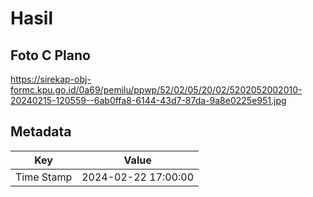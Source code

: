 # Hasil

## Foto C Plano

https://sirekap-obj-formc.kpu.go.id/0a69/pemilu/ppwp/52/02/05/20/02/5202052002010-20240215-120559--6ab0ffa8-6144-43d7-87da-9a8e0225e951.jpg


## Metadata

| Key        | Value               |
| ---------- | ------------------- |
| Time Stamp | 2024-02-22 17:00:00 |



